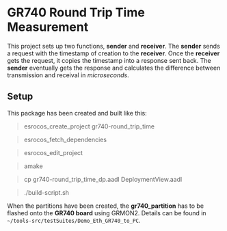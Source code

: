 # GR740 Round Trip Time Measurement

This project sets up two functions, **sender** and **receiver**.
The **sender** sends a request with the timestamp of creation to the **receiver**.
Once the **receiver** gets the request, it copies the timestamp into a response sent back.
The **sender** eventually gets the response and calculates the difference between transmission and receival in *microseconds*.

## Setup

This package has been created and built like this:

> esrocos_create_project gr740-round_trip_time

> esrocos_fetch_dependencies

> esrocos_edit_project

> amake

> cp gr740-round_trip_time_dp.aadl DeploymentView.aadl

> ./build-script.sh

When the partitions have been created, the **gr740_partition** has to be flashed onto the **GR740 board** using GRMON2.
Details can be found in `~/tools-src/testSuites/Demo_Eth_GR740_to_PC`.

